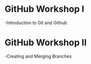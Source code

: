 # GitHub Workshop I
-Introduction to Git and Github

# GitHub Workshop II
-Creating and Merging Branches
